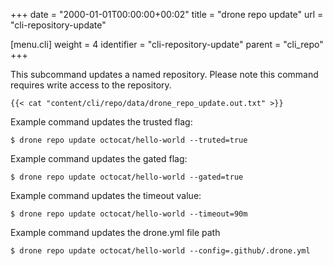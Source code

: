 +++
date = "2000-01-01T00:00:00+00:02"
title = "drone repo update"
url = "cli-repository-update"

[menu.cli]
  weight = 4
  identifier = "cli-repository-update"
  parent = "cli_repo"
+++

This subcommand updates a named repository. Please note this command requires write access to the repository.


```text
{{< cat "content/cli/repo/data/drone_repo_update.out.txt" >}}
```

Example command updates the trusted flag:

```text
$ drone repo update octocat/hello-world --truted=true
```

Example command updates the gated flag:

```text
$ drone repo update octocat/hello-world --gated=true
```

Example command updates the timeout value:

```text
$ drone repo update octocat/hello-world --timeout=90m
```

Example command updates the drone.yml file path

```text
$ drone repo update octocat/hello-world --config=.github/.drone.yml
```
